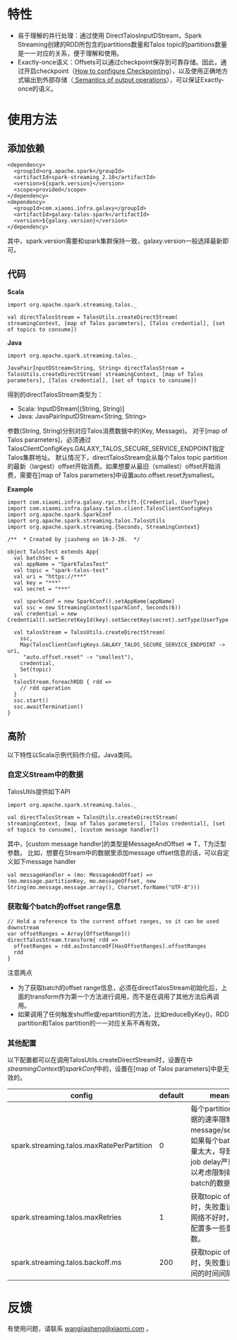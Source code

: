 # 特性

- 易于理解的并行处理：通过使用 DirectTalosInputDStream，Spark Streaming创建的RDD所包含的partitions数量和Talos topic的partitions数量是一一对应的关系，便于理解和使用。
- Exactly-once语义：Offsets可以通过checkpoint保存到可靠存储。因此，通过开启checkpoint（[How to configure Checkpointing](http://spark.apache.org/docs/1.5.2/streaming-programming-guide.html#how-to-configure-checkpointing)），以及使用正确地方式输出到外部存储（[ Semantics of output operations](http://spark.apache.org/docs/1.5.2/streaming-programming-guide.html#semantics-of-output-operations)），可以保证Exactly-once的语义。

# 使用方法

## 添加依赖

```
<dependency>
  <groupId>org.apache.spark</groupId>
  <artifactId>spark-streaming_2.10</artifactId>
  <version>${spark.version}</version>
  <scope>provided</scope>
</dependency>
<dependency>
  <groupId>com.xiaomi.infra.galaxy</groupId>
  <artifactId>galaxy-talos-spark</artifactId>
  <version>${galaxy.version}</version>
</dependency>
```

其中，spark.version需要和spark集群保持一致，galaxy.version一般选择最新即可。

## 代码

**Scala**

```
import org.apache.spark.streaming.talos._

val directTalosStream = TalosUtils.createDirectStream( streamingContext, [map of Talos parameters], [Talos credential], [set of topics to consume])
```

**Java**

```
import org.apache.spark.streaming.talos._

JavaPairInputDStream<String, String> directTalosStream = TalosUtils.createDirectStream( streamingContext, [map of Talos parameters], [Talos credential], [set of topics to consume])
```

得到的directTalosStream类型为：
- Scala: InputDStream[(String, String)]
- Java: JavaPairInputDStream<String, String>

参数(String, String)分别对应Talos消费数据中的(Key, Message)。
对于[map of Talos parameters]，必须通过TalosClientConfigKeys.GALAXY_TALOS_SECURE_SERVICE_ENDPOINT指定Talos集群地址。
默认情况下，directTalosStream会从每个Talos topic partition的最新（largest）offset开始消费。如果想要从最旧（smallest）offset开始消费，需要在[map of Talos parameters]中设置auto.offset.reset为smallest。

**Example**

```
import com.xiaomi.infra.galaxy.rpc.thrift.{Credential, UserType}
import com.xiaomi.infra.galaxy.talos.client.TalosClientConfigKeys
import org.apache.spark.SparkConf
import org.apache.spark.streaming.talos.TalosUtils
import org.apache.spark.streaming.{Seconds, StreamingContext}

/**  * Created by jiasheng on 16-3-28.  */

object TalosTest extends App{  
  val batchSec = 6 
  val appName = "SparkTalosTest" 
  val topic = "spark-talos-test" 
  val uri = "https://***" 
  val key = "***" 
  val secret = "***"

  val sparkConf = new SparkConf().setAppName(appName)
  val ssc = new StreamingContext(sparkConf, Seconds(6))
  val credential = new Credential().setSecretKeyId(key).setSecretKey(secret).setType(UserType.DEV_XIAOMI)

  val talosStream = TalosUtils.createDirectStream(
    ssc,
    Map(TalosClientConfigKeys.GALAXY_TALOS_SECURE_SERVICE_ENDPOINT -> uri,
     "auto.offset.reset" -> "smallest"), 
    credential,
    Set(topic)
  ) 
  talosStream.foreachRDD { rdd =>    
    // rdd operation  
  }  
  ssc.start()  
  ssc.awaitTermination()
}
```

## 高阶

以下特性以Scala示例代码作介绍，Java类同。

### 自定义Stream中的数据

TalosUtils提供如下API

```
import org.apache.spark.streaming.talos._

val directTalosStream = TalosUtils.createDirectStream( streamingContext, [map of Talos parameters], [Talos credential], [set of topics to consume], [custom message handler])
```

其中，[custom message handler]的类型是MessageAndOffset => T，T为泛型参数。
比如，想要在Stream中的数据里添加message offset信息的话，可以自定义如下message handler

```
val messageHandler = (mo: MessageAndOffset) => (mo.message.partitionKey, mo.messageOffset, new String(mo.message.message.array(), Charset.forName("UTF-8")))
```

### 获取每个batch的offset range信息

```
// Hold a reference to the current offset ranges, so it can be used downstream
var offsetRanges = Array[OffsetRange]()
directTalosStream.transform{ rdd =>  
  offsetRanges = rdd.asInstanceOf[HasOffsetRanges].offsetRanges  
  rdd
}
```

注意两点
- 为了获取batch的offset range信息，必须在directTalosStream初始化后，上面的transform作为第一个方法进行调用，而不是在调用了其他方法后再调用。
- 如果调用了任何触发shuffle或repartition的方法，比如reduceByKey()，RDD partition和Talos partition的一一对应关系不再有效。

### 其他配置

以下配置都可以在调用TalosUtils.createDirectStream时，设置在中*streamingContext*的*sparkConf*中的，设置在[map of Talos parameters]中是无效的。

config | default | meaning 
----|------|---- 
spark.streaming.talos.maxRatePerPartition | 0 | 每个partition消费数据的速率限制，message/seconds；如果每个batch数据量太大，导致spark job delay严重时，可以考虑限制每个batch的数据量。
spark.streaming.talos.maxRetries | 1 |  获取topic offset信息时，失败重试次数；网络不好时，可尝试配置多一些重试次数。
spark.streaming.talos.backoff.ms | 200 | 获取topic offset信息时，失败重试次数之间的时间间隔。

# 反馈
有使用问题，请联系 wangjiasheng@xiaomi.com 。
